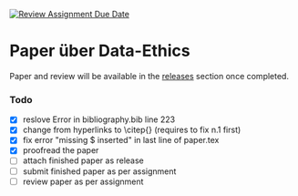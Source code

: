 [![Review Assignment Due Date](https://classroom.github.com/assets/deadline-readme-button-24ddc0f5d75046c5622901739e7c5dd533143b0c8e959d652212380cedb1ea36.svg)](https://classroom.github.com/a/KKdhufHW)
# Paper über Data-Ethics
Paper and review will be available in the [releases](https://github.com/gymmu/06-data-ethics-and-ai-e227474/releases) section once completed.
### Todo
- [x] reslove Error in bibliography.bib line 223
- [x] change from hyperlinks to \citep{} (requires to fix n.1 first)
- [x] fix error "missing $ inserted" in last line of paper.tex
- [x] proofread the paper
- [ ] attach finished paper as release
- [ ] submit finished paper as per assignment
- [ ] review paper as per assignment
